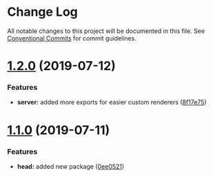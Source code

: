 # Change Log

All notable changes to this project will be documented in this file.
See [Conventional Commits](https://conventionalcommits.org) for commit guidelines.

# [1.2.0](https://github.com/pixelass/ngineer/compare/v1.1.0...v1.2.0) (2019-07-12)


### Features

* **server:** added more exports for easier custom renderers ([8f17e75](https://github.com/pixelass/ngineer/commit/8f17e75))





# [1.1.0](https://github.com/pixelass/ngineer/compare/v1.0.0...v1.1.0) (2019-07-11)


### Features

* **head:** added new package ([0ee0521](https://github.com/pixelass/ngineer/commit/0ee0521))
